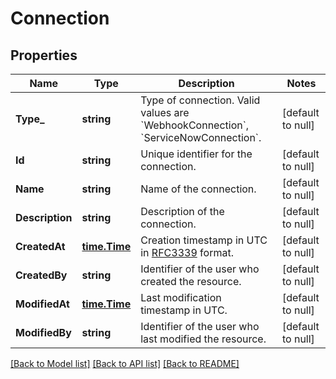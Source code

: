 # Connection

## Properties
Name | Type | Description | Notes
------------ | ------------- | ------------- | -------------
**Type_** | **string** | Type of connection. Valid values are &#x60;WebhookConnection&#x60;, &#x60;ServiceNowConnection&#x60;. | [default to null]
**Id** | **string** | Unique identifier for the connection. | [default to null]
**Name** | **string** | Name of the connection. | [default to null]
**Description** | **string** | Description of the connection. | [default to null]
**CreatedAt** | [**time.Time**](time.Time.md) | Creation timestamp in UTC in [RFC3339](https://tools.ietf.org/html/rfc3339) format. | [default to null]
**CreatedBy** | **string** | Identifier of the user who created the resource. | [default to null]
**ModifiedAt** | [**time.Time**](time.Time.md) | Last modification timestamp in UTC. | [default to null]
**ModifiedBy** | **string** | Identifier of the user who last modified the resource. | [default to null]

[[Back to Model list]](../README.md#documentation-for-models) [[Back to API list]](../README.md#documentation-for-api-endpoints) [[Back to README]](../README.md)

